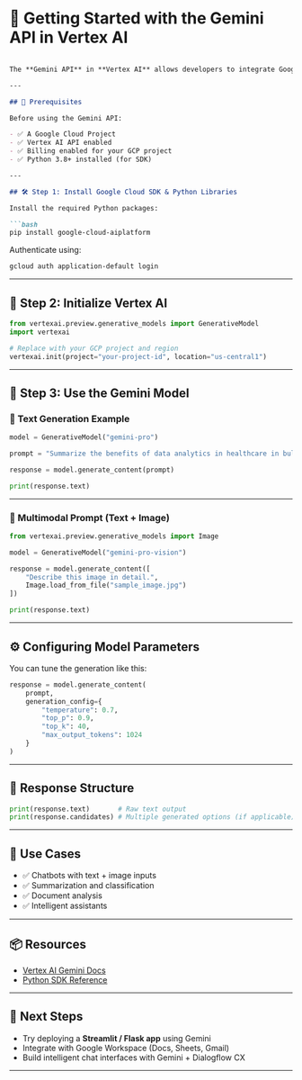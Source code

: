 # 🌟 Getting Started with the Gemini API in Vertex AI

```markdown

The **Gemini API** in **Vertex AI** allows developers to integrate Google's state-of-the-art multimodal large language models (LLMs) into applications using Python or REST.

---

## 📌 Prerequisites

Before using the Gemini API:

- ✅ A Google Cloud Project
- ✅ Vertex AI API enabled
- ✅ Billing enabled for your GCP project
- ✅ Python 3.8+ installed (for SDK)

---

## 🛠️ Step 1: Install Google Cloud SDK & Python Libraries

Install the required Python packages:

```bash
pip install google-cloud-aiplatform
```

Authenticate using:

```bash
gcloud auth application-default login
```

---

## 🧠 Step 2: Initialize Vertex AI

```python
from vertexai.preview.generative_models import GenerativeModel
import vertexai

# Replace with your GCP project and region
vertexai.init(project="your-project-id", location="us-central1")
```

---

## 🧪 Step 3: Use the Gemini Model

### 🔹 Text Generation Example

```python
model = GenerativeModel("gemini-pro")

prompt = "Summarize the benefits of data analytics in healthcare in bullet points."

response = model.generate_content(prompt)

print(response.text)
```

---

### 🔹 Multimodal Prompt (Text + Image)

```python
from vertexai.preview.generative_models import Image

model = GenerativeModel("gemini-pro-vision")

response = model.generate_content([
    "Describe this image in detail.",
    Image.load_from_file("sample_image.jpg")
])

print(response.text)
```

---

## ⚙️ Configuring Model Parameters

You can tune the generation like this:

```python
response = model.generate_content(
    prompt,
    generation_config={
        "temperature": 0.7,
        "top_p": 0.9,
        "top_k": 40,
        "max_output_tokens": 1024
    }
)
```

---

## 🧾 Response Structure

```python
print(response.text)       # Raw text output
print(response.candidates) # Multiple generated options (if applicable)
```

---

## 📄 Use Cases

- ✅ Chatbots with text + image inputs
- ✅ Summarization and classification
- ✅ Document analysis
- ✅ Intelligent assistants

---

## 📦 Resources

- [Vertex AI Gemini Docs](https://cloud.google.com/vertex-ai/docs/generative-ai)
- [Python SDK Reference](https://cloud.google.com/python/docs/reference/aiplatform/latest)

---

## 🚀 Next Steps

- Try deploying a **Streamlit / Flask app** using Gemini
- Integrate with Google Workspace (Docs, Sheets, Gmail)
- Build intelligent chat interfaces with Gemini + Dialogflow CX

---

